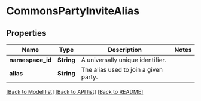 # CommonsPartyInviteAlias

## Properties

Name | Type | Description | Notes
------------ | ------------- | ------------- | -------------
**namespace_id** | **String** | A universally unique identifier. | 
**alias** | **String** | The alias used to join a given party. | 

[[Back to Model list]](../README.md#documentation-for-models) [[Back to API list]](../README.md#documentation-for-api-endpoints) [[Back to README]](../README.md)



